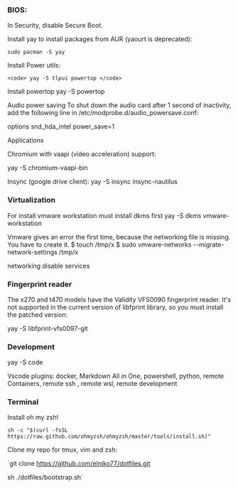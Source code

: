 
### BIOS:

 In Security, disable Secure Boot.

Install yay to install packages from AUR (yaourt is deprecated):

    sudo pacman -S yay
    

Install Power utils:

    <code> yay -S tlpui powertop </code>
  

Install powertop
  yay -S powertop
  
  
Audio power saving
To shut down the audio card after 1 second of inactivity, add the following line in /etc/modprobe.d/audio_powersave.conf:

  options snd_hda_intel power_save=1
  
Applications

Chromium with vaapi (video acceleration) support:

  yay -S chromium-vaapi-bin
  
  
Insync (google drive client):
  yay -S insync insync-nautilus

### Virtualization

For install vmware workstation must install dkms first
 yay -S dkms vmware-workstation

Vmware gives an error the first time, because the networking file is missing. You have to create it.
 $ touch /tmp/x
 $ sudo vmware-networks --migrate-network-settings /tmp/x

 networking
disable services

### Fingerprint reader

The x270 and t470 models have the Validity VFS0090 fingerprint reader. It's not supported in the current version of libfprint library, so you must install the patched version:

  yay -S libfprint-vfs0097-git 

### Development

 yay -S code

Vscode plugins: docker, Markdown All in One, powershell, python, remote Containers, remote ssh , remote wsl, remote development

### Terminal

Install oh my zsh!
 
  `sh -c "$(curl -fsSL https://raw.github.com/ohmyzsh/ohmyzsh/master/tools/install.sh)"`
  
Clone my repo for tmux, vim and zsh:

 `git clone https://github.com/elniko77/dotfiles.git
 
  sh ./dotfiles/bootstrap.sh`
  
  




